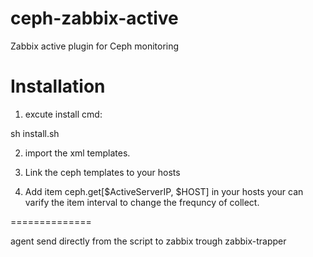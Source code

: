 ceph-zabbix-active
===========

Zabbix active plugin for Ceph monitoring

Installation
===========

1. excute install cmd:

sh install.sh 

2. import the xml templates.

3. Link the ceph templates to your hosts

4. Add item ceph.get[$ActiveServerIP, $HOST] in your hosts  your can varify the item interval to change the frequncy of collect.


==============

agent send directly from the script to zabbix trough zabbix-trapper
